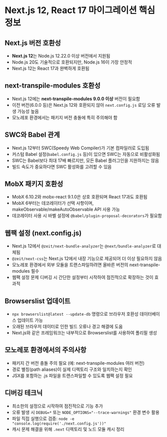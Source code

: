 # Next.js 12, React 17 마이그레이션 핵심 정보

## Next.js 버전 호환성

- **Next.js 12**는 Node.js 12.22.0 이상 버전에서 지원됨
- Node.js 20도 기술적으로 호환되지만, Node.js 16이 가장 안정적
- Next.js 12는 React 17과 완벽하게 호환됨

## next-transpile-modules 호환성

- Next.js 12에는 **next-transpile-modules 9.0.0 이상** 버전이 필요함
- 이전 버전(6.0.0 등)은 Next.js 12와 호환되지 않아 `next.config.js` 로딩 오류 발생 가능성 높음
- 모노레포 환경에서는 패키지 버전 충돌에 특히 주의해야 함

## SWC와 Babel 관계

- Next.js 12부터 SWC(Speedy Web Compiler)가 기본 컴파일러로 도입됨
- 커스텀 Babel 설정(`babel.config.js` 등)이 있으면 SWC는 자동으로 비활성화됨
- SWC는 Babel보다 최대 17배 빠르지만, 모든 Babel 플러그인을 지원하지는 않음
- 빌드 속도가 중요하다면 SWC 활성화를 고려할 수 있음

## MobX 패키지 호환성

- MobX 6.10.2와 mobx-react 9.1.0은 상호 호환되며 React 17과도 호환됨
- MobX 6부터는 데코레이터가 선택 사항이며, makeObservable/makeAutoObservable API 사용 가능
- 데코레이터 사용 시 바벨 설정에 `@babel/plugin-proposal-decorators`가 필요함

## 웹팩 설정 (next.config.js)

- Next.js 12에서 `@zeit/next-bundle-analyzer`는 `@next/bundle-analyzer`로 대체됨
- `@zeit/next-css`는 Next.js 12에서 내장 기능으로 제공되어 더 이상 필요하지 않음
- 모노레포 환경에서 외부 모듈을 트랜스파일하려면 올바른 버전의 next-transpile-modules 필수
- 웹팩 설정 문제 디버깅 시 간단한 설정부터 시작하여 점진적으로 확장하는 것이 효과적

## Browserslist 업데이트

- `npx browserslist@latest --update-db` 명령으로 브라우저 호환성 데이터베이스 업데이트 가능
- 오래된 브라우저 데이터로 인한 빌드 오류나 경고 해결에 도움
- Next.js와 같은 프레임워크는 내부적으로 Browserslist를 사용하여 폴리필 생성

## 모노레포 환경에서의 주의사항

- 패키지 간 버전 충돌 주의 필요 (예: next-transpile-modules 여러 버전)
- 경로 별칭(path aliases)이 실제 디렉토리 구조와 일치하는지 확인
- JSX를 포함하는 .js 파일을 트랜스파일할 수 있도록 웹팩 설정 필요

## 디버깅 테크닉

- 최소한의 설정으로 시작하여 점진적으로 기능 추가
- 오류 발생 시 `DEBUG=*` 또는 `NODE_OPTIONS="--trace-warnings"` 환경 변수 활용
- 파일 직접 실행으로 검증: `node -e "console.log(require('./next.config.js'))"`
- 캐시 문제 해결을 위해 `.next` 디렉토리 및 노드 모듈 캐시 정리
